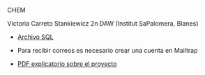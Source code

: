 CHEM

Victoria Carreto Stankiewicz 
2n DAW (Institut SaPalomera, Blanes)


- [Archivo SQL](https://drive.google.com/file/d/1K88btcVc4KtO-rwCoAkHEZ5VVqTTRP8_/view?usp=drive_link)
- Para recibir correos es necesario crear una cuenta en Mailtrap

- [PDF explicatorio sobre el proyecto](https://drive.google.com/file/d/1AKYR0GcX1uxykbHg79yiuHH0NCuZEOFP/view?usp=sharing)
